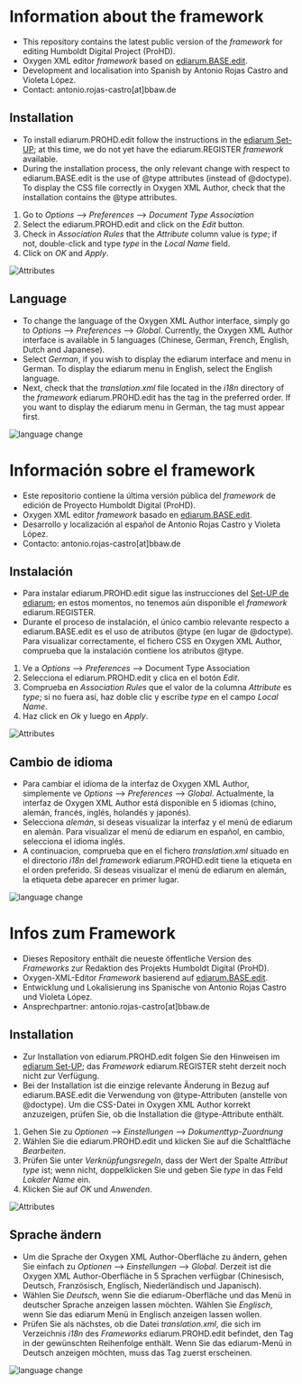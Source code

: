 # Information about the framework

- This repository contains the latest public version of the *framework* for editing Humboldt Digital Project (ProHD).
- Oxygen XML editor *framework* based on [ediarum.BASE.edit](https://www.ediarum.org/).
- Development and localisation into Spanish by Antonio Rojas Castro and Violeta López.
- Contact: antonio.rojas-castro[at]bbaw.de

## Installation

- To install ediarum.PROHD.edit follow the instructions in the [ediarum Set-UP](https://www.ediarum.org/docs/set-up/oxygen/tasks/t_speicherort_ediarumbase_festlegen.html); at this time, we do not yet have the ediarum.REGISTER *framework* available.
- During the installation process, the only relevant change with respect to ediarum.BASE.edit is the use of @type attributes (instead of @doctype). To display the CSS file correctly in Oxygen XML Author, check that the installation contains the @type attributes. 
1. Go to *Options* --> *Preferences* --> *Document Type Association*
2. Select the ediarum.PROHD.edit and click on the *Edit* button.
3. Check in *Association Rules* that the *Attribute* column value is *type*; if not, double-click and type *type* in the *Local Name* field. 
4. Click on *OK* and *Apply*. 

![Attributes](attributes.png)

## Language

- To change the language of the Oxygen XML Author interface, simply go to *Options* --> *Preferences* --> *Global*. Currently, the Oxygen XML Author interface is available in 5 languages (Chinese, German, French, English, Dutch and Japanese). 
- Select *German*, if you wish to display the ediarum interface and menu in German. To display the ediarum menu in English, select the English language.
- Next, check that the *translation.xml* file located in the *i18n* directory of the *framework* ediarum.PROHD.edit has the *<language>* tag in the preferred order. If you want to display the ediarum menu in German, the *<language description="German" lang="de_DE"/>* tag must appear first. 

![language change](language_settings.png)

# Información sobre el framework

- Este repositorio contiene la última versión pública del *framework* de edición de Proyecto Humboldt Digital (ProHD).
- Oxygen XML editor *framework* basado en [ediarum.BASE.edit](https://www.ediarum.org/).
- Desarrollo y localización al español de Antonio Rojas Castro y Violeta López.
- Contacto: antonio.rojas-castro[at]bbaw.de

## Instalación

- Para instalar ediarum.PROHD.edit sigue las instrucciones del [Set-UP de ediarum](https://www.ediarum.org/docs/set-up/oxygen/tasks/t_speicherort_ediarumbase_festlegen.html); en estos momentos, no tenemos aún disponible el *framework* ediarum.REGISTER.
- Durante el proceso de instalación, el único cambio relevante respecto a ediarum.BASE.edit es el uso de atributos @type (en lugar de @doctype). Para visualizar correctamente, el fichero CSS en Oxygen XML Author, comprueba que la instalación contiene los atributos @type. 
1. Ve a *Options* --> *Preferences* --> Document Type Association
2. Selecciona el ediarum.PROHD.edit y clica en el botón *Edit*.
3. Comprueba en *Association Rules* que el valor de la columna *Attribute* es *type*; si no fuera así, haz doble clic y escribe *type* en el campo *Local Name*.
4. Haz click en *Ok* y luego en *Apply*. 

![Attributes](attributes.png)

## Cambio de idioma

- Para cambiar el idioma de la interfaz de Oxygen XML Author, simplemente ve *Options* --> *Preferences* --> *Global*. Actualmente, la interfaz de Oxygen XML Author está disponible en 5 idiomas (chino, alemán, francés, inglés, holandés y japonés). 
- Selecciona *alemán*, si deseas visualizar la interfaz y el menú de ediarum en alemán. Para visualizar el menú de ediarum en español, en cambio, selecciona el idioma inglés.
- A continuacion, comprueba que en el fichero *translation.xml* situado en el directorio *i18n* del *framework* ediarum.PROHD.edit tiene la etiqueta *<language>* en el orden preferido. Si deseas visualizar el menú de ediarum en alemán, la etiqueta *<language description="German" lang="de_DE"/>* debe aparecer en primer lugar.  

![language change](language_settings.png)

# Infos zum Framework

- Dieses Repository enthält die neueste öffentliche Version des *Frameworks* zur Redaktion des Projekts Humboldt Digital (ProHD).
- Oxygen-XML-Editor *Framework* basierend auf [ediarum.BASE.edit](https://www.ediarum.org/).
- Entwicklung und Lokalisierung ins Spanische von Antonio Rojas Castro und Violeta López.
- Ansprechpartner: antonio.rojas-castro[at]bbaw.de

## Installation

- Zur Installation von ediarum.PROHD.edit folgen Sie den Hinweisen im [ediarum Set-UP](https://www.ediarum.org/docs/set-up/oxygen/tasks/t_speicherort_ediarumbase_festlegen.html); das *Framework* ediarum.REGISTER steht derzeit noch nicht zur Verfügung.
- Bei der Installation ist die einzige relevante Änderung in Bezug auf ediarum.BASE.edit die Verwendung von @type-Attributen (anstelle von @doctype). Um die CSS-Datei in Oxygen XML Author korrekt anzuzeigen, prüfen Sie, ob die Installation die @type-Attribute enthält. 
1. Gehen Sie zu *Optionen* --> *Einstellungen* --> *Dokumenttyp-Zuordnung*
2. Wählen Sie die ediarum.PROHD.edit und klicken Sie auf die Schaltfläche *Bearbeiten*.
3. Prüfen Sie unter *Verknüpfungsregeln*, dass der Wert der Spalte *Attribut* *type* ist; wenn nicht, doppelklicken Sie und geben Sie *type* in das Feld *Lokaler Name* ein. 
4. Klicken Sie auf *OK* und *Anwenden*. 

![Attributes](attributes.png)

## Sprache ändern

- Um die Sprache der Oxygen XML Author-Oberfläche zu ändern, gehen Sie einfach zu *Optionen* --> *Einstellungen* --> *Global*. Derzeit ist die Oxygen XML Author-Oberfläche in 5 Sprachen verfügbar (Chinesisch, Deutsch, Französisch, Englisch, Niederländisch und Japanisch). 
- Wählen Sie *Deutsch*, wenn Sie die ediarum-Oberfläche und das Menü in deutscher Sprache anzeigen lassen möchten. Wählen Sie *Englisch*, wenn Sie das ediarum Menü in Englisch anzeigen lassen wollen.
- Prüfen Sie als nächstes, ob die Datei *translation.xml*, die sich im Verzeichnis *i18n* des *Frameworks* ediarum.PROHD.edit befindet, den Tag *<language>* in der gewünschten Reihenfolge enthält. Wenn Sie das ediarum-Menü in Deutsch anzeigen möchten, muss das Tag *<language description="German" lang="de_DE"/>* zuerst erscheinen. 

![language change](language_settings.png)

